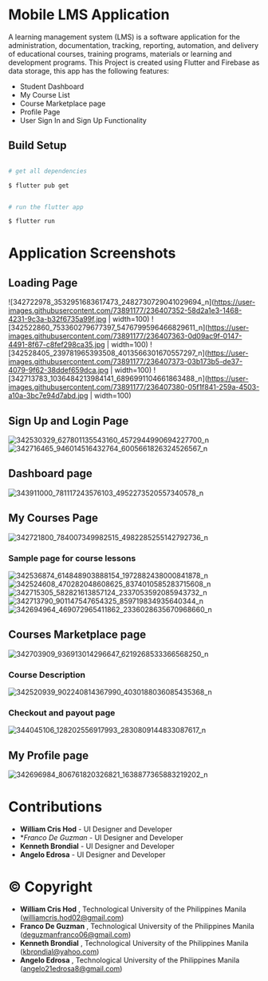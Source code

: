 
# Mobile LMS Application
A learning management system (LMS) is a software application for the administration, documentation, tracking, reporting, automation, and delivery of educational courses, training programs, materials or learning and development programs. This Project is created using Flutter and Firebase as data storage, this app has the following features:

 - Student Dashboard
 - My Course List
 - Course Marketplace page
 - Profile Page
 - User Sign In and Sign Up Functionality

 
## Build Setup
```bash

# get all dependencies

$ flutter pub get


# run the flutter app

$ flutter run


```

# Application Screenshots

## Loading Page
![342722978_3532951683617473_2482730729041029694_n](https://user-images.githubusercontent.com/73891177/236407352-58d2a1e3-1468-4231-9c3a-b32f6735a99f.jpg | width=100)
![342522860_753360279677397_5476799596466829611_n](https://user-images.githubusercontent.com/73891177/236407363-0d09ac9f-0147-4491-8f67-c8fef298ca35.jpg | width=100)
![342528405_239781965393508_4013566301670557297_n](https://user-images.githubusercontent.com/73891177/236407373-03b173b5-de37-4079-9f62-38ddef659dca.jpg | width=100)
![342713783_1036484213984141_6896991104661863488_n](https://user-images.githubusercontent.com/73891177/236407380-05f1f841-259a-4503-a10a-3bc7e94d7abd.jpg | width=100)

## Sign Up and Login Page
![342530329_627801135543160_4572944990694227700_n](https://user-images.githubusercontent.com/73891177/236407998-0bbb72a1-b05d-4936-995a-e6e738eeea84.jpg=600x250)
![342716465_946014516432764_6005661826324526567_n](https://user-images.githubusercontent.com/73891177/236408008-c9a1999f-63fa-42ae-91a9-03a528ed2248.jpg=600x250)

## Dashboard page
![343911000_781117243576103_4952273520557340578_n](https://user-images.githubusercontent.com/73891177/236408061-4c0b8494-3751-45fa-bb8b-946d0f5de6cf.jpg=600x250)

## My Courses Page 
![342721800_784007349982515_4982285255142792736_n](https://user-images.githubusercontent.com/73891177/236408140-8a2507a4-696d-4437-bb11-342f2c0bd75a.jpg=600x250)

### Sample page for course lessons
![342536874_614848903888154_1972882438000841878_n](https://user-images.githubusercontent.com/73891177/236408225-d22dc07e-eea1-4777-a7a9-c894a5afb032.jpg=600x250)
![342524608_470282048608625_8374010585283715608_n](https://user-images.githubusercontent.com/73891177/236408307-6e433cfe-075f-4fa1-a52a-1d4e10a322da.jpg=600x250)
![342715305_582821613857124_2337053592085943732_n](https://user-images.githubusercontent.com/73891177/236408330-9ad2052b-461e-4f95-833b-aee112d58f77.jpg=600x250)
![342713790_901147547654325_859719834935640344_n](https://user-images.githubusercontent.com/73891177/236408341-43157fd4-6c00-4c75-952d-53957e9eee7e.jpg=600x250)
![342694964_469072965411862_2336028635670968660_n](https://user-images.githubusercontent.com/73891177/236408352-26a886c3-138c-496b-99a6-fedff77f368f.jpg=600x250)

## Courses Marketplace page
![342703909_936913014296647_6219268533366568250_n](https://user-images.githubusercontent.com/73891177/236408426-75653585-8264-43ec-b083-d0f7206ec677.jpg=600x250)

### Course Description
![342520939_902240814367990_4030188036085435368_n](https://user-images.githubusercontent.com/73891177/236408522-8917fe01-ee0b-4032-bff1-e1715b94b092.jpg=600x250)

### Checkout and payout page
![344045106_128202556917993_2830809144833087617_n](https://user-images.githubusercontent.com/73891177/236408606-e67d6800-a7dd-4517-ae2b-71e905f9e2b0.jpg=600x250)

## My Profile page
  ![342696984_806761820326821_1638877365883219202_n](https://user-images.githubusercontent.com/73891177/236408666-f0f799a0-0f1a-4348-8d52-1ec9c2b0373f.jpg=600x250)


# Contributions
* **William Cris Hod** - UI Designer and Developer
* **Franco De Guzman* - UI Designer and Developer
* **Kenneth Brondial** - UI Designer and Developer
* **Angelo Edrosa** - UI Designer and Developer

# ©  Copyright 
* **William Cris Hod** , Technological University of the Philippines Manila (williamcris.hod02@gmail.com)
* **Franco De Guzman** , Technological University of the Philippines Manila (deguzmanfranco06@gmail.com)
* **Kenneth Brondial** , Technological University of the Philippines Manila (kbrondial@yahoo.com)
* **Angelo Edrosa** , Technological University of the Philippines Manila (angelo21edrosa8@gmail.com)

